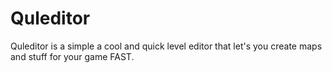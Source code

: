 # Quleditor
Quleditor is a simple a cool and quick level editor that let's you create maps and stuff for your game FAST.
